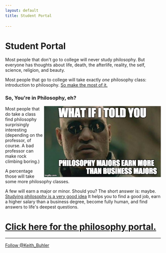 ```yaml
---
layout: default
title: Student Portal

--- 
```



# Student Portal

Most people that don't go to college will never study philosophy. But everyone has thoughts about life, death, the afterlife, reality, the self, science, religion, and beauty. 

Most people that go to college will take exactly *one* philosophy class: introduction to philosophy. [So make the most of it.](/philosophy-2-portal)


### So, You're in Philosophy, eh?


<a target="_blank" href="http://fivethirtyeight.com/features/philosophers-dont-get-much-respect-but-their-earnings-dont-suck/"> <img src="/img/morpheus.jpg" alt="Morpheus Major" align="right" width="75%"> </a>

Most people that do take a class find philosophy surprisingly interesting (depending on the professor, of course. A bad professor can make rock climbing boring.) 

A percentage those will take some more philosophy classes. 

A few will earn a major or minor. Should you? The short answer is: maybe. [Studying philosophy is a very good idea](/philosophy-major)
It helps you to find a good job, earn a higher salary than a business degree, become fully human, and find answers to life's deepest questions.

# [Click here for the philosophy portal.](/philosophy-2-portal)

----

<a href="https://twitter.com/Keith_Buhler" class="twitter-follow-button" data-show-count="false">Follow @Keith_Buhler</a>
<script>!function(d,s,id){var js,fjs=d.getElementsByTagName(s)[0],p=/^http:/.test(d.location)?'http':'https';if(!d.getElementById(id)){js=d.createElement(s);js.id=id;js.src=p+'://platform.twitter.com/widgets.js';fjs.parentNode.insertBefore(js,fjs);}}(document, 'script', 'twitter-wjs');</script>